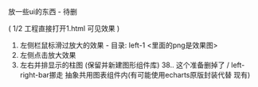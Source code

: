 放一些ui的东西 - 待删

( 1/2 工程直接打开1.html 可见效果 )

1. 左侧栏鼠标滑过放大的效果 - 目录: left-1 <里面的png是效果图>
2. 左侧点击放大效果
3. 左右并排显示的柱图 (保留并新建图形组件库) 38..
这个准备删掉了 / left-right-bar挪走 抽象共用图表组件内(有可能使用echarts原版封装代替 现有)

